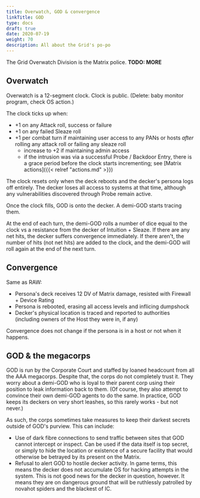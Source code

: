 ```yaml
---
title: Overwatch, GOD & convergence
linkTitle: GOD
type: docs
draft: true
date: 2020-07-19
weight: 70
description: All about the Grid's po-po
---
```


The Grid Overwatch Division is the Matrix police. **TODO: MORE**

## Overwatch

Overwatch is a 12-segment clock. Clock is public. (Delete: baby monitor program, check OS action.)

The clock ticks up when:

* +1 on any Attack roll, success or failure
* +1 on any failed Sleaze roll
* +1 per combat turn if maintaining user access to any PANs or hosts *after* rolling any attack roll or failing any sleaze roll
	* increase to +2 if maintaining admin access
	* if the intrusion was via a successful Probe / Backdoor Entry, there is a grace period before the clock starts incrementing; see [Matrix actions]({{< relref "actions.md" >}})

The clock resets only when the deck reboots and the decker's persona logs off entirely. The decker loses all access to systems at that time, although any vulnerabilities discovered through Probe remain active.

Once the clock fills, GOD is onto the decker. A demi-GOD starts tracing them.

At the end of each turn, the demi-GOD rolls a number of dice equal to the clock vs a resistance from the decker of Intuition + Sleaze. If there are any net hits, the decker suffers convergence immediately. If there aren't, the number of hits (not net hits) are added to the clock, and the demi-GOD will roll again at the end of the next turn.

## Convergence

Same as RAW:

* Persona's deck receives 12 DV of Matrix damage, resisted with Firewall + Device Rating
* Persona is rebooted, erasing all access levels and inflicing dumpshock
* Decker's physical location is traced and reported to authorities (including owners of the Host they were in, if any)

Convergence does not change if the persona is in a host or not when it happens.

## GOD & the megacorps

GOD is run by the Corporate Court and staffed by loaned headcount from all the AAA megacorps. Despite that, the corps do not completely trust it. They worry about a demi-GOD who is loyal to their parent corp using their position to leak information back to them. (Of course, they also attempt to convince their own demi-GOD agents to do the same. In practice, GOD keeps its deckers on very short leashes, so this rarely works - but not never.)

As such, the corps sometimes take measures to keep their darkest secrets outside of GOD's purview. This can include:

* Use of dark fibre connections to send traffic between sites that GOD cannot intercept or inspect. Can be used if the data itself is top secret, or simply to hide the location or existence of a secure facility that would otherwise be betrayed by its present on the Matrix.
* Refusal to alert GOD to hostile decker activity. In game terms, this means the decker does not accumulate OS for hacking attempts in the system. This is not good news for the decker in question, however. It means they are on dangerous ground that will be ruthlessly patrolled by novahot spiders and the blackest of IC.